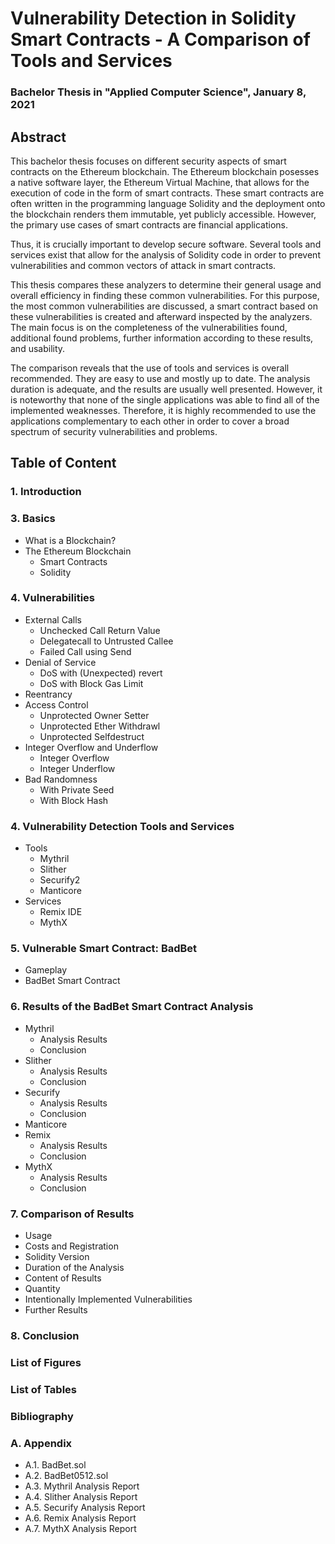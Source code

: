 # Vulnerability Detection in Solidity Smart Contracts - A Comparison of Tools and Services

### Bachelor Thesis in "Applied Computer Science", January 8, 2021

## Abstract

This bachelor thesis focuses on different security aspects of smart contracts on the Ethereum blockchain.
The Ethereum blockchain posesses a native software layer, the Ethereum Virtual Machine, that allows for the execution of code in the form of smart contracts. These smart contracts are often written in the programming language Solidity and the deployment onto the blockchain renders them immutable, yet publicly accessible. However, the primary use cases of smart contracts are financial applications.

Thus, it is crucially important to develop secure software. Several tools and services exist that allow for the analysis of Solidity code in order to prevent vulnerabilities and common vectors of attack in smart contracts.

This thesis compares these analyzers to determine their general usage and overall efficiency in finding these common vulnerabilities. 
For this purpose, the most common vulnerabilities are discussed, a smart contract based on these vulnerabilities is created and afterward inspected by the analyzers. The main focus is on the completeness of the vulnerabilities found, additional found problems, further information according to these results, and usability.

The comparison reveals that the use of tools and services is overall recommended. They are easy to use and mostly up to date. The analysis duration is adequate, and the results are usually well presented. However, it is noteworthy that none of the single applications was able to find all of the implemented weaknesses. Therefore, it is highly recommended to use the applications complementary to each other in order to cover a broad spectrum of security vulnerabilities and problems.


## Table of Content

### 1. Introduction

### 3. Basics
  * What is a Blockchain?
  * The Ethereum Blockchain
    * Smart Contracts 
    * Solidity
    
### 4. Vulnerabilities
  * External Calls
    * Unchecked Call Return Value
    * Delegatecall to Untrusted Callee
    * Failed Call using Send
  * Denial of Service
    * DoS with (Unexpected) revert
    * DoS with Block Gas Limit  
  * Reentrancy
  * Access Control
    * Unprotected Owner Setter
    * Unprotected Ether Withdrawl
    * Unprotected Selfdestruct
  * Integer Overflow and Underflow
    * Integer Overflow
    * Integer Underflow
  * Bad Randomness
    * With Private Seed
    * With Block Hash
    
### 4. Vulnerability Detection Tools and Services
  * Tools
    * Mythril
    * Slither
    * Securify2
    * Manticore
  * Services
    * Remix IDE
    * MythX

### 5. Vulnerable Smart Contract: BadBet
  * Gameplay
  * BadBet Smart Contract

### 6. Results of the BadBet Smart Contract Analysis
  * Mythril
    * Analysis Results
    * Conclusion
  * Slither
    * Analysis Results
    * Conclusion
  * Securify
    * Analysis Results
    * Conclusion
  * Manticore
  * Remix
    * Analysis Results
    * Conclusion
  * MythX
    * Analysis Results
    * Conclusion

### 7. Comparison of Results
  * Usage
  * Costs and Registration
  * Solidity Version
  * Duration of the Analysis
  * Content of Results
  * Quantity
  * Intentionally Implemented Vulnerabilities
  * Further Results

### 8. Conclusion

### List of Figures

### List of Tables

### Bibliography

### A. Appendix
  * A.1. BadBet.sol
  * A.2. BadBet0512.sol
  * A.3. Mythril Analysis Report
  * A.4. Slither Analysis Report
  * A.5. Securify Analysis Report
  * A.6. Remix Analysis Report
  * A.7. MythX Analysis Report
